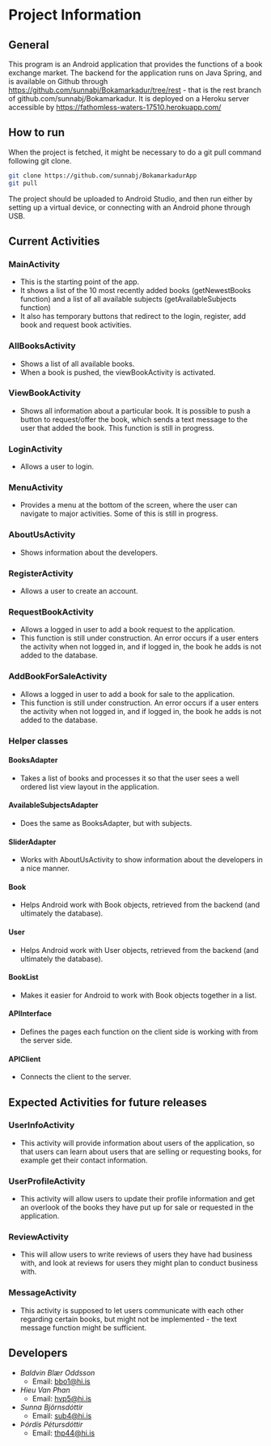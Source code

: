 
# Project Information #

## General ##

This program is an Android application that provides the functions of a book exchange market. 
The backend for the application runs on Java Spring, and is available on Github through https://github.com/sunnabj/Bokamarkadur/tree/rest - that is the rest branch of github.com/sunnabj/Bokamarkadur. It is deployed on a Heroku server accessible by https://fathomless-waters-17510.herokuapp.com/

## How to run ##

When the project is fetched, it might be necessary to do a git pull command following git clone.

```bash
git clone https://github.com/sunnabj/BokamarkadurApp
git pull
```

The project should be uploaded to Android Studio, and then run either by setting up a virtual device, or connecting with an Android phone through USB.


## Current Activities ##


### MainActivity ###

* This is the starting point of the app.
* It shows a list of the 10 most recently added books (getNewestBooks function) and a list of all available subjects (getAvailableSubjects function)
* It also has temporary buttons that redirect to the login, register, add book and request book activities.

### AllBooksActivity ###

* Shows a list of all available books. 
* When a book is pushed, the viewBookActivity is activated.

### ViewBookActivity ###

* Shows all information about a particular book. It is possible to push a button to request/offer the book, which sends a text message to the user that added the book. This function is still in progress.

### LoginActivity ###

* Allows a user to login.

### MenuActivity ###

* Provides a menu at the bottom of the screen, where the user can navigate to major activities. Some of this is still in progress.

### AboutUsActivity ###

* Shows information about the developers.

### RegisterActivity ###

* Allows a user to create an account.

### RequestBookActivity ###

* Allows a logged in user to add a book request to the application.
* This function is still under construction. An error occurs if a user enters the activity when not logged in, and if logged in, the book he adds is not added to the database. 

### AddBookForSaleActivity ###

* Allows a logged in user to add a book for sale to the application.
* This function is still under construction. An error occurs if a user enters the activity when not logged in, and if logged in, the book he adds is not added to the database. 

### Helper classes ###

#### BooksAdapter ####

* Takes a list of books and processes it so that the user sees a well ordered list view layout in the application.

#### AvailableSubjectsAdapter ####

* Does the same as BooksAdapter, but with subjects.

#### SliderAdapter ####

* Works with AboutUsActivity to show information about the developers in a nice manner.

#### Book ####

* Helps Android work with Book objects, retrieved from the backend (and ultimately the database).

#### User ####

* Helps Android work with User objects, retrieved from the backend (and ultimately the database).

#### BookList ####

* Makes it easier for Android to work with Book objects together in a list.

#### APIInterface ####

* Defines the pages each function on the client side is working with from the server side.

#### APIClient ####

* Connects the client to the server.


## Expected Activities for future releases ##

### UserInfoActivity ###

* This activity will provide information about users of the application, so that users can learn about users that are selling or requesting books, for example get their contact information.

### UserProfileActivity ###

* This activity will allow users to update their profile information and get an overlook of the books they have put up for sale or requested in the application.

### ReviewActivity ###

* This will allow users to write reviews of users they have had business with, and look at reviews for users they might plan to conduct business with.

### MessageActivity ###

* This activity is supposed to let users communicate with each other regarding certain books, but might not be implemented - the text message function might be sufficient.


## Developers ##

* _Baldvin Blær Oddsson_
    * Email: bbo1@hi.is
* _Hieu Van Phan_
    * Email: hvp5@hi.is
* _Sunna Björnsdóttir_
    * Email: sub4@hi.is
* _Þórdís Pétursdóttir_
    * Email: thp44@hi.is


